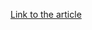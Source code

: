 [Link to the article](https://thehackernews.com/2025/01/oauth-redirect-flaw-in-airline-travel.html)
